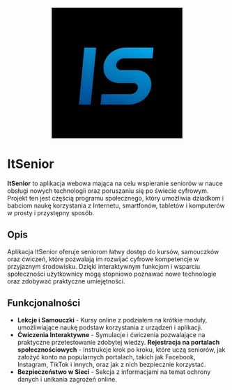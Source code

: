 
<p align="center">
  <img src="./itsenior_logo.jpeg" alt="ItSenior Logo" width="300"/>
</p>

# ItSenior

**ItSenior** to aplikacja webowa mająca na celu wspieranie seniorów w nauce obsługi nowych technologii oraz poruszaniu się po świecie cyfrowym. Projekt ten jest częścią programu społecznego, który umożliwia dziadkom i babciom naukę korzystania z Internetu, smartfonów, tabletów i komputerów w prosty i przystępny sposób.

## Opis

Aplikacja ItSenior oferuje seniorom łatwy dostęp do kursów, samouczków oraz ćwiczeń, które pozwalają im rozwijać cyfrowe kompetencje w przyjaznym środowisku. Dzięki interaktywnym funkcjom i wsparciu społeczności użytkownicy mogą stopniowo poznawać nowe technologie oraz zdobywać praktyczne umiejętności.

## Funkcjonalności

- **Lekcje i Samouczki** - Kursy online z podziałem na krótkie moduły, umożliwiające naukę podstaw korzystania z urządzeń i aplikacji.
- **Ćwiczenia Interaktywne** - Symulacje i ćwiczenia pozwalające na praktyczne przetestowanie zdobytej wiedzy.
**Rejestracja na portalach społecznościowych** - Instrukcje krok po kroku, które uczą seniorów, jak założyć konto na popularnych portalach, takich jak Facebook, Instagram, TikTok i innych, oraz jak z nich bezpiecznie korzystać.
- **Bezpieczeństwo w Sieci** - Sekcja z informacjami na temat ochrony danych i unikania zagrożeń online.
